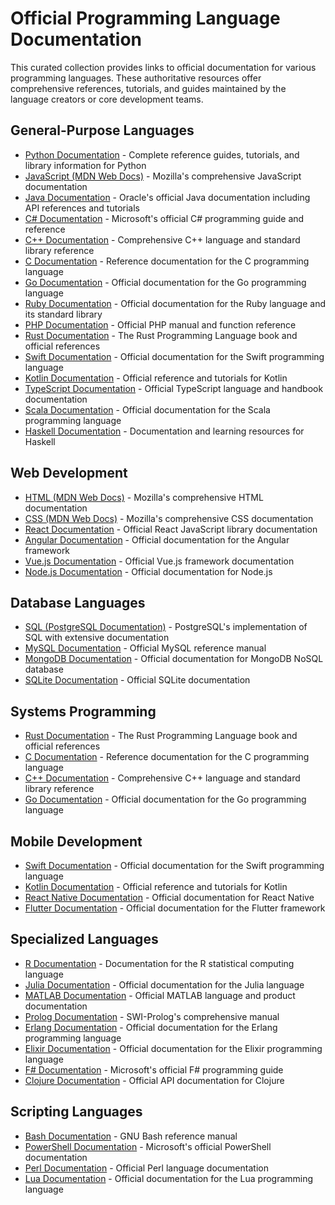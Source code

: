 # Official Programming Language Documentation

This curated collection provides links to official documentation for various programming languages. These authoritative resources offer comprehensive references, tutorials, and guides maintained by the language creators or core development teams.

## General-Purpose Languages

- [Python Documentation](https://docs.python.org/3/) - Complete reference guides, tutorials, and library information for Python
- [JavaScript (MDN Web Docs)](https://developer.mozilla.org/en-US/docs/Web/JavaScript) - Mozilla's comprehensive JavaScript documentation
- [Java Documentation](https://docs.oracle.com/en/java/) - Oracle's official Java documentation including API references and tutorials
- [C# Documentation](https://docs.microsoft.com/en-us/dotnet/csharp/) - Microsoft's official C# programming guide and reference
- [C++ Documentation](https://en.cppreference.com/w/) - Comprehensive C++ language and standard library reference
- [C Documentation](https://devdocs.io/c/) - Reference documentation for the C programming language
- [Go Documentation](https://golang.org/doc/) - Official documentation for the Go programming language
- [Ruby Documentation](https://ruby-doc.org/) - Official documentation for the Ruby language and its standard library
- [PHP Documentation](https://www.php.net/docs.php) - Official PHP manual and function reference
- [Rust Documentation](https://doc.rust-lang.org/book/) - The Rust Programming Language book and official references
- [Swift Documentation](https://swift.org/documentation/) - Official documentation for the Swift programming language
- [Kotlin Documentation](https://kotlinlang.org/docs/home.html) - Official reference and tutorials for Kotlin
- [TypeScript Documentation](https://www.typescriptlang.org/docs/) - Official TypeScript language and handbook documentation
- [Scala Documentation](https://docs.scala-lang.org/) - Official documentation for the Scala programming language
- [Haskell Documentation](https://www.haskell.org/documentation/) - Documentation and learning resources for Haskell

## Web Development

- [HTML (MDN Web Docs)](https://developer.mozilla.org/en-US/docs/Web/HTML) - Mozilla's comprehensive HTML documentation
- [CSS (MDN Web Docs)](https://developer.mozilla.org/en-US/docs/Web/CSS) - Mozilla's comprehensive CSS documentation
- [React Documentation](https://reactjs.org/docs/getting-started.html) - Official React JavaScript library documentation
- [Angular Documentation](https://angular.io/docs) - Official documentation for the Angular framework
- [Vue.js Documentation](https://vuejs.org/guide/introduction.html) - Official Vue.js framework documentation
- [Node.js Documentation](https://nodejs.org/en/docs/) - Official documentation for Node.js

## Database Languages

- [SQL (PostgreSQL Documentation)](https://www.postgresql.org/docs/) - PostgreSQL's implementation of SQL with extensive documentation
- [MySQL Documentation](https://dev.mysql.com/doc/) - Official MySQL reference manual
- [MongoDB Documentation](https://docs.mongodb.com/) - Official documentation for MongoDB NoSQL database
- [SQLite Documentation](https://sqlite.org/docs.html) - Official SQLite documentation

## Systems Programming

- [Rust Documentation](https://doc.rust-lang.org/book/) - The Rust Programming Language book and official references
- [C Documentation](https://devdocs.io/c/) - Reference documentation for the C programming language
- [C++ Documentation](https://en.cppreference.com/w/) - Comprehensive C++ language and standard library reference
- [Go Documentation](https://golang.org/doc/) - Official documentation for the Go programming language

## Mobile Development

- [Swift Documentation](https://swift.org/documentation/) - Official documentation for the Swift programming language
- [Kotlin Documentation](https://kotlinlang.org/docs/home.html) - Official reference and tutorials for Kotlin
- [React Native Documentation](https://reactnative.dev/docs/getting-started) - Official documentation for React Native
- [Flutter Documentation](https://flutter.dev/docs) - Official documentation for the Flutter framework

## Specialized Languages

- [R Documentation](https://www.r-project.org/other-docs.html) - Documentation for the R statistical computing language
- [Julia Documentation](https://docs.julialang.org/en/v1/) - Official documentation for the Julia language
- [MATLAB Documentation](https://www.mathworks.com/help/matlab/) - Official MATLAB language and product documentation
- [Prolog Documentation](https://www.swi-prolog.org/pldoc/doc_for?object=manual) - SWI-Prolog's comprehensive manual
- [Erlang Documentation](https://www.erlang.org/docs) - Official documentation for the Erlang programming language
- [Elixir Documentation](https://elixir-lang.org/docs.html) - Official documentation for the Elixir programming language
- [F# Documentation](https://docs.microsoft.com/en-us/dotnet/fsharp/) - Microsoft's official F# programming guide
- [Clojure Documentation](https://clojure.org/api/api) - Official API documentation for Clojure

## Scripting Languages

- [Bash Documentation](https://www.gnu.org/software/bash/manual/) - GNU Bash reference manual
- [PowerShell Documentation](https://docs.microsoft.com/en-us/powershell/) - Microsoft's official PowerShell documentation
- [Perl Documentation](https://perldoc.perl.org/) - Official Perl language documentation
- [Lua Documentation](https://www.lua.org/docs.html) - Official documentation for the Lua programming language
